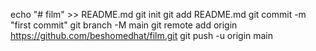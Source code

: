 echo "# film" >> README.md
git init
git add README.md
git commit -m "first commit"
git branch -M main
git remote add origin https://github.com/beshomedhat/film.git
git push -u origin main
